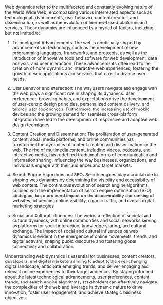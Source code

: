 Web dynamics refer to the multifaceted and constantly evolving nature of the World Wide Web, encompassing various interrelated aspects such as technological advancements, user behavior, content creation, and dissemination, as well as the evolution of internet-based platforms and services. These dynamics are influenced by a myriad of factors, including but not limited to:

1. Technological Advancements: The web is continually shaped by advancements in technology, such as the development of new programming languages, frameworks, and protocols, as well as the introduction of innovative tools and software for web development, data analysis, and user interaction. These advancements often lead to the creation of more dynamic and interactive web experiences, fostering the growth of web applications and services that cater to diverse user needs.

2. User Behavior and Interaction: The way users navigate and engage with the web plays a significant role in shaping its dynamics. User preferences, browsing habits, and expectations drive the development of user-centric design principles, personalized content delivery, and tailored user experiences. Furthermore, the increasing use of mobile devices and the growing demand for seamless cross-platform integration have led to the development of responsive and adaptive web design techniques.

3. Content Creation and Dissemination: The proliferation of user-generated content, social media platforms, and online communities has transformed the dynamics of content creation and dissemination on the web. The rise of multimedia content, including videos, podcasts, and interactive media, has redefined traditional forms of communication and information sharing, influencing the way businesses, organizations, and individuals engage with their audiences and target markets.

4. Search Engine Algorithms and SEO: Search engines play a crucial role in shaping web dynamics by determining the visibility and accessibility of web content. The continuous evolution of search engine algorithms, coupled with the implementation of search engine optimization (SEO) strategies, has a profound impact on the discoverability and ranking of websites, influencing online visibility, organic traffic, and overall digital marketing strategies.

5. Social and Cultural Influences: The web is a reflection of societal and cultural dynamics, with online communities and social networks serving as platforms for social interaction, knowledge sharing, and cultural exchange. The impact of social and cultural influences on web dynamics is evident in the emergence of online movements, trends, and digital activism, shaping public discourse and fostering global connectivity and collaboration.

Understanding web dynamics is essential for businesses, content creators, developers, and digital marketers aiming to adapt to the ever-changing digital landscape, anticipate emerging trends, and deliver engaging and relevant online experiences to their target audiences. By staying informed about the latest technological advancements, user preferences, content trends, and search engine algorithms, stakeholders can effectively navigate the complexities of the web and leverage its dynamic nature to drive innovation, foster user engagement, and achieve strategic business objectives.
